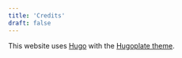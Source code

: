 ```yaml
---
title: 'Credits'
draft: false
---
```


This website uses [Hugo](https://gohugo.io) with the [Hugoplate theme](https://github.com/zeon-studio/hugoplate).

<!-- The [Nord theme](https://www.nordtheme.com/) is used sa the colour scheme on this website. -->